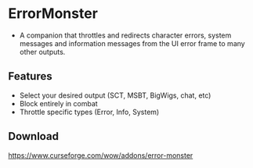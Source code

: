 # ErrorMonster
* A companion that throttles and redirects character errors, system messages and information messages from the UI error frame to many other outputs.

## Features
* Select your desired output (SCT, MSBT, BigWigs, chat, etc)
* Block entirely in combat
* Throttle specific types (Error, Info, System)

## Download
<https://www.curseforge.com/wow/addons/error-monster>